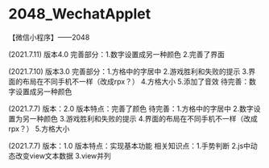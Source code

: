 # 2048_WechatApplet
【微信小程序】——2048

(2021.7.11)
版本4.0
完善部分：1.数字设置成另一种颜色
				 2.完善了界面
         
(2021.7.10)
版本3.0
完善部分：1.方格中的字居中
			 	 2.游戏胜利和失败的提示
			 	 3.界面的布局在不同手机不一样（改成rpx？）
			 	 4.方格大小
				 5.添加了音效
待完善：数字设置成另一种颜色

(2021.7.7)
版本：2.0
版本特点：完善了颜色
待完善：1.方格中的字居中
			  2.数字设置为另一种颜色
			  3.游戏胜利和失败的提示
			  4.界面的布局在不同手机不一样（改成rpx？）
			  5.方格大小


(2021.7.7)
版本：1.0
版本特点：实现基本功能
相关知识点：1.手势判断
					 2.js中动态改变view文本数据
					 3.view并列
